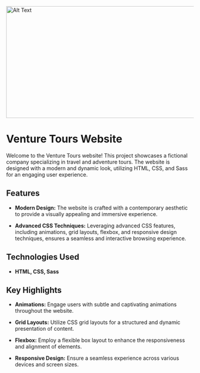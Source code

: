 <img src="/images/landing-page.jpeg" alt="Alt Text" width="600" height="300" />

<br/>

# Venture Tours Website

Welcome to the Venture Tours website! This project showcases a fictional company specializing in travel and adventure tours. The website is designed with a modern and dynamic look, utilizing HTML, CSS, and Sass for an engaging user experience.

## Features

-   **Modern Design:** The website is crafted with a contemporary aesthetic to provide a visually appealing and immersive experience.

-   **Advanced CSS Techniques:** Leveraging advanced CSS features, including animations, grid layouts, flexbox, and responsive design techniques, ensures a seamless and interactive browsing experience.

## Technologies Used

-   **HTML, CSS, Sass**

## Key Highlights

-   **Animations:** Engage users with subtle and captivating animations throughout the website.

-   **Grid Layouts:** Utilize CSS grid layouts for a structured and dynamic presentation of content.

-   **Flexbox:** Employ a flexible box layout to enhance the responsiveness and alignment of elements.

-   **Responsive Design:** Ensure a seamless experience across various devices and screen sizes.
